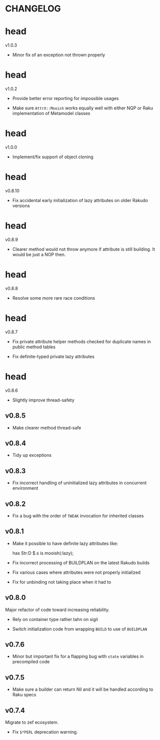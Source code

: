 CHANGELOG
=========



head
====

v1.0.3

  * Minor fix of an exception not thrown properly

head
====

v1.0.2

  * Provide better error reporting for impossible usages

  * Make sure `AttrX::Mooish` works equally well with either NQP or Raku implementation of Metamodel classes

head
====

v1.0.0

  * Implement/fix support of object cloning

head
====

v0.8.10

  * Fix accidental early initialization of lazy attributes on older Rakudo versions

head
====

v0.8.9

  * Clearer method would not throw anymore if attribute is still building. It would be just a NOP then.

head
====

v0.8.8

  * Resolve some more rare race conditions

head
====

v0.8.7

  * Fix private attribute helper methods checked for duplicate names in public method tables

  * Fix definite-typed private lazy attributes

head
====

v0.8.6

  * Slightly improve thread-safety

v0.8.5
------

  * Make clearer method thread-safe

v0.8.4
------

  * Tidy up exceptions

v0.8.3
------

  * Fix incorrect handling of uninitialized lazy attributes in concurrent environment

v0.8.2
------

  * Fix a bug with the order of `TWEAK` invocation for inherited classes

v0.8.1
------

  * Make it possible to have definite lazy attributes like:

    has Str:D $.s is mooish(:lazy);

  * Fix incorrect processing of BUILDPLAN on the latest Rakudo builds

  * Fix various cases where attributes were not properly initialized

  * Fix for unbinding not taking place when it had to

v0.8.0
------

Major refactor of code toward increasing reliability.

  * Rely on container type rather tahn on sigil

  * Switch initialization code from wrapping `BUILD` to use of `BUILDPLAN`

v0.7.6
------

  * Minor but important fix for a flapping bug with `state` variables in precompiled code

v0.7.5
------

  * Make sure a builder can return Nil and it will be handled according to Raku specs

v0.7.4
------

Migrate to zef ecosystem.

  * Fix `$*PERL` deprecation warning.

